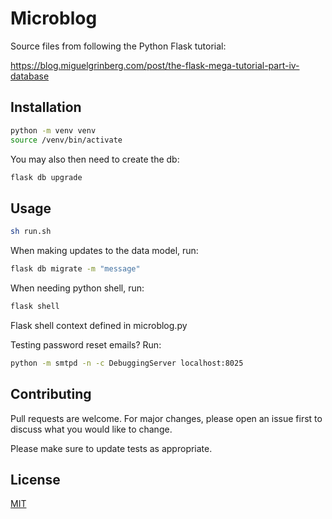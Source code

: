 # Microblog

Source files from following the Python Flask tutorial:

https://blog.miguelgrinberg.com/post/the-flask-mega-tutorial-part-iv-database

## Installation

```bash
python -m venv venv
source /venv/bin/activate
```

You may also then need to create the db:
```bash
flask db upgrade
```

## Usage

```bash
sh run.sh
```

When making updates to the data model, run:

```bash
flask db migrate -m "message"
```

When needing python shell, run:

```bash
flask shell
```

Flask shell context defined in microblog.py

Testing password reset emails? Run:

```bash
python -m smtpd -n -c DebuggingServer localhost:8025
```

## Contributing
Pull requests are welcome. For major changes, please open an issue first to discuss what you would like to change.

Please make sure to update tests as appropriate.

## License
[MIT](https://choosealicense.com/licenses/mit/)